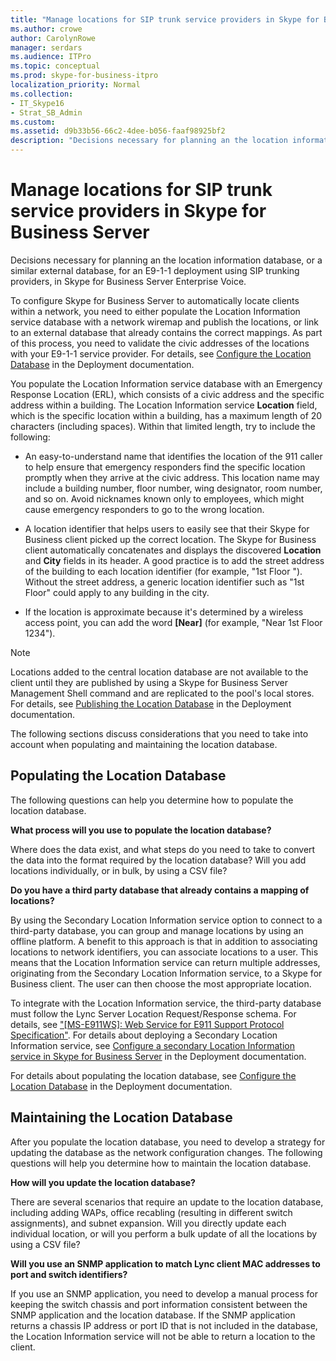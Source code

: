 ```yaml
---
title: "Manage locations for SIP trunk service providers in Skype for Business Server"
ms.author: crowe
author: CarolynRowe
manager: serdars
ms.audience: ITPro
ms.topic: conceptual
ms.prod: skype-for-business-itpro
localization_priority: Normal
ms.collection:
- IT_Skype16
- Strat_SB_Admin
ms.custom:
ms.assetid: d9b33b56-66c2-4dee-b056-faaf98925bf2
description: "Decisions necessary for planning an the location information database, or a similar external database, for an E9-1-1 deployment using SIP trunking providers, in Skype for Business Server Enterprise Voice."
---
```


# Manage locations for SIP trunk service providers in Skype for Business Server

Decisions necessary for planning an the location information database, or a similar external database, for an E9-1-1 deployment using SIP trunking providers, in Skype for Business Server Enterprise Voice.

To configure Skype for Business Server to automatically locate clients within a network, you need to either populate the Location Information service database with a network wiremap and publish the locations, or link to an external database that already contains the correct mappings. As part of this process, you need to validate the civic addresses of the locations with your E9-1-1 service provider. For details, see [Configure the Location Database](https://technet.microsoft.com/library/8544be31-6958-47ef-b926-fdc80d56191c.aspx) in the Deployment documentation.

You populate the Location Information service database with an Emergency Response Location (ERL), which consists of a civic address and the specific address within a building. The Location Information service **Location** field, which is the specific location within a building, has a maximum length of 20 characters (including spaces). Within that limited length, try to include the following:

- An easy-to-understand name that identifies the location of the 911 caller to help ensure that emergency responders find the specific location promptly when they arrive at the civic address. This location name may include a building number, floor number, wing designator, room number, and so on. Avoid nicknames known only to employees, which might cause emergency responders to go to the wrong location.

- A location identifier that helps users to easily see that their Skype for Business client picked up the correct location. The Skype for Business client automatically concatenates and displays the discovered **Location** and **City** fields in its header. A good practice is to add the street address of the building to each location identifier (for example, "1st Floor <street number>"). Without the street address, a generic location identifier such as "1st Floor" could apply to any building in the city.

- If the location is approximate because it's determined by a wireless access point, you can add the word **[Near]** (for example, "Near 1st Floor 1234").

> [!NOTE]
> Locations added to the central location database are not available to the client until they are published by using a Skype for Business Server Management Shell command and are replicated to the pool's local stores. For details, see [Publishing the Location Database](https://technet.microsoft.com/library/dd032b5b-df0e-4017-ac46-e17570c1ab1e.aspx) in the Deployment documentation.

The following sections discuss considerations that you need to take into account when populating and maintaining the location database.

## Populating the Location Database

The following questions can help you determine how to populate the location database.

 **What process will you use to populate the location database?**

Where does the data exist, and what steps do you need to take to convert the data into the format required by the location database? Will you add locations individually, or in bulk, by using a CSV file?

 **Do you have a third party database that already contains a mapping of locations?**

By using the Secondary Location Information service option to connect to a third-party database, you can group and manage locations by using an offline platform. A benefit to this approach is that in addition to associating locations to network identifiers, you can associate locations to a user. This means that the Location Information service can return multiple addresses, originating from the Secondary Location Information service, to a Skype for Business client. The user can then choose the most appropriate location.

To integrate with the Location Information service, the third-party database must follow the Lync Server Location Request/Response schema. For details, see  ["[MS-E911WS]: Web Service for E911 Support Protocol Specification"](https://go.microsoft.com/fwlink/p/?linkid=213819). For details about deploying a Secondary Location Information service, see [Configure a secondary Location Information service in Skype for Business Server](../../deploy/deploy-enterprise-voice/secondary-location-information-service.md) in the Deployment documentation.

For details about populating the location database, see [Configure the Location Database](https://technet.microsoft.com/library/8544be31-6958-47ef-b926-fdc80d56191c.aspx) in the Deployment documentation.

## Maintaining the Location Database

After you populate the location database, you need to develop a strategy for updating the database as the network configuration changes. The following questions will help you determine how to maintain the location database.

 **How will you update the location database?**

There are several scenarios that require an update to the location database, including adding WAPs, office recabling (resulting in different switch assignments), and subnet expansion. Will you directly update each individual location, or will you perform a bulk update of all the locations by using a CSV file?

 **Will you use an SNMP application to match Lync client MAC addresses to port and switch identifiers?**

If you use an SNMP application, you need to develop a manual process for keeping the switch chassis and port information consistent between the SNMP application and the location database. If the SNMP application returns a chassis IP address or port ID that is not included in the database, the Location Information service will not be able to return a location to the client.


